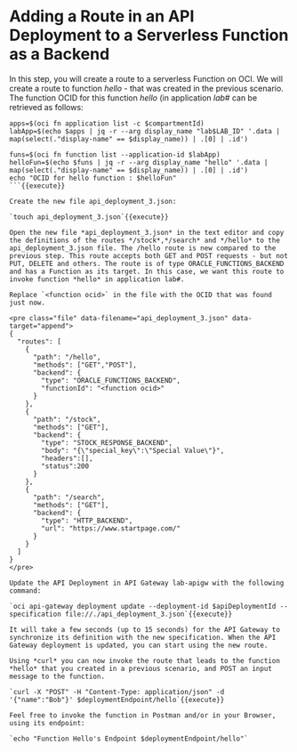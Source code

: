 # Adding a Route in an API Deployment to a Serverless Function as a Backend

In this step, you will create a route to a serverless Function on OCI. We will create a route to function *hello* - that was created in the previous scenario. The function OCID for this function *hello* (in application *lab#<your lab participant number>* can be retrieved as follows:

```
apps=$(oci fn application list -c $compartmentId)
labApp=$(echo $apps | jq -r --arg display_name "lab$LAB_ID" '.data | map(select(."display-name" == $display_name)) | .[0] | .id')

funs=$(oci fn function list --application-id $labApp)
helloFun=$(echo $funs | jq -r --arg display_name "hello" '.data | map(select(."display-name" == $display_name)) | .[0] | .id')
echo "OCID for hello function : $helloFun"
```{{execute}}

Create the new file api_deployment_3.json:

`touch api_deployment_3.json`{{execute}}

Open the new file *api_deployment_3.json* in the text editor and copy the definitions of the routes */stock*,*/search* and */hello* to the api_deployment_3.json file. The /hello route is new compared to the previous step. This route accepts both GET and POST requests - but not PUT, DELETE and others. The route is of type ORACLE_FUNCTIONS_BACKEND and has a Function as its target. In this case, we want this route to invoke function *hello* in application lab#. 

Replace `<function ocid>` in the file with the OCID that was found just now.

<pre class="file" data-filename="api_deployment_3.json" data-target="append">
{
  "routes": [
    {
      "path": "/hello",
      "methods": ["GET","POST"],
      "backend": {
        "type": "ORACLE_FUNCTIONS_BACKEND",
        "functionId": "<function ocid>"
      }
    },
    {
      "path": "/stock",
      "methods": ["GET"],
      "backend": {
        "type": "STOCK_RESPONSE_BACKEND",
        "body": "{\"special_key\":\"Special Value\"}",
        "headers":[],
        "status":200
      }
    },
    {
      "path": "/search",
      "methods": ["GET"],
      "backend": {
        "type": "HTTP_BACKEND",
        "url": "https://www.startpage.com/"
      }
    }
  ]
}
</pre>

Update the API Deployment in API Gateway lab-apigw with the following command:  

`oci api-gateway deployment update --deployment-id $apiDeploymentId --specification file://./api_deployment_3.json`{{execute}}

It will take a few seconds (up to 15 seconds) for the API Gateway to synchronize its definition with the new specification. When the API Gateway deployment is updated, you can start using the new route. 

Using *curl* you can now invoke the route that leads to the function *hello* that you created in a previous scenario, and POST an input message to the function.

`curl -X "POST" -H "Content-Type: application/json" -d '{"name":"Bob"}' $deploymentEndpoint/hello`{{execute}}

Feel free to invoke the function in Postman and/or in your Browser, using its endpoint:

`echo "Function Hello's Endpoint $deploymentEndpoint/hello"`